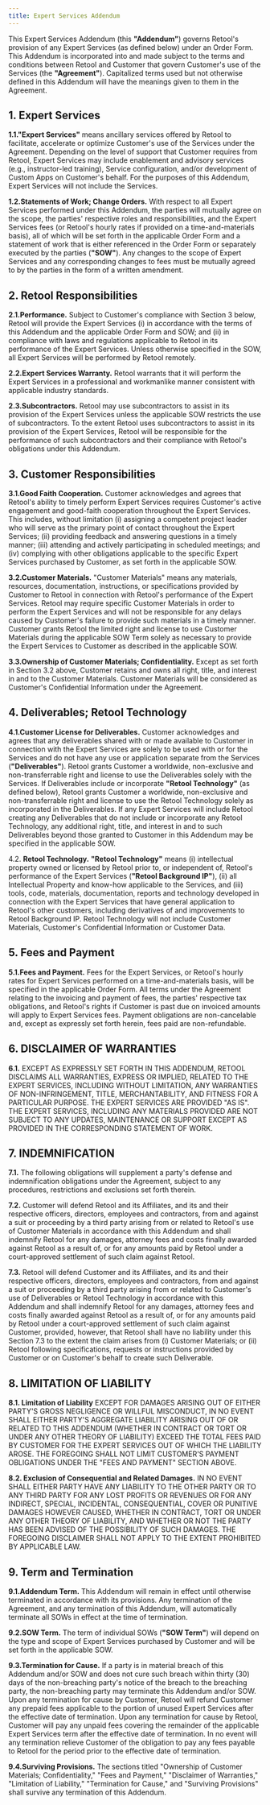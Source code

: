 ```yaml
---
title: Expert Services Addendum
---
```


This Expert Services Addendum (this **"Addendum"**) governs Retool's provision of any Expert Services (as defined 
below) under an Order Form. This Addendum is incorporated into and made subject to the terms and conditions 
between Retool and Customer that govern Customer's use of the Services (the **"Agreement"**). Capitalized terms 
used but not otherwise defined in this Addendum will have the meanings given to them in the Agreement.  

## 1. Expert Services

**1.1."Expert  Services"**  means  ancillary  services  offered  by  Retool  to  facilitate,  accelerate  or  optimize 
Customer's use of the Services under the Agreement. Depending on the level of support that Customer requires 
from Retool, Expert Services may include enablement and advisory services (e.g., instructor-led training), Service 
configuration, and/or development of Custom Apps on Customer's behalf. For the purposes of this Addendum, 
Expert Services will not include the Services.

**1.2.Statements  of  Work;  Change  Orders.**  With  respect  to  all  Expert  Services  performed  under  this 
Addendum, the parties will mutually agree on the scope, the parties' respective roles and responsibilities, and the 
Expert Services fees (or Retool's hourly rates if provided on a time-and-materials basis), all of which will be set 
forth in the applicable Order Form and a statement of work that is either referenced in the Order Form or 
separately executed by the parties (**"SOW"**). Any changes to the scope of Expert Services and any corresponding 
changes to fees must be mutually agreed to by the parties in the form of a written amendment. 

## 2. Retool Responsibilities

**2.1.Performance.** Subject to Customer's compliance with Section 3 below, Retool will provide the Expert 
Services (i) in accordance with the terms of this Addendum and the applicable Order Form and SOW; and (ii) in 
compliance with laws and regulations applicable to Retool in its performance of the Expert Services. Unless 
otherwise specified in the SOW, all Expert Services will be performed by Retool remotely.

**2.2.Expert Services Warranty.** Retool warrants that it will perform the Expert Services in a professional and 
workmanlike manner consistent with applicable industry standards. 

**2.3.Subcontractors.** Retool may use subcontractors to assist in its provision of the Expert Services unless the 
applicable SOW restricts the use of subcontractors. To the extent Retool uses subcontractors to assist in its 
provision of the Expert Services, Retool will be responsible for the performance of such subcontractors and their 
compliance with Retool's obligations under this Addendum.    

## 3. Customer Responsibilities

**3.1.Good Faith Cooperation.** Customer acknowledges and agrees that Retool's ability to timely perform 
Expert  Services  requires  Customer's  active  engagement  and  good-faith  cooperation  throughout  the  Expert 
Services. This includes, without limitation (i) assigning a competent project leader who will serve as the primary 
point of contact throughout the Expert Services; (ii) providing feedback and answering questions in a timely 
manner; (iii) attending and actively participating in scheduled meetings; and (iv) complying with other obligations 
applicable to the specific Expert Services purchased by Customer, as set forth in the applicable SOW. 

**3.2.Customer  Materials.**  "Customer  Materials"  means  any  materials,  resources,  documentation, 
instructions, or specifications provided by Customer to Retool in connection with Retool's performance of the 
Expert Services. Retool may require specific Customer Materials in order to perform the Expert Services and will 
not be responsible for any delays caused by Customer's failure to provide such materials in a timely manner. 
Customer grants Retool the limited right and license to use Customer Materials during the applicable SOW Term 
solely as necessary to provide the Expert Services to Customer as described in the applicable SOW. 

**3.3.Ownership of Customer Materials; Confidentiality.** Except as set forth in Section 3.2 above, Customer 
retains  and owns all  right,  title,  and interest in and to the Customer Materials. Customer Materials will be 
considered as Customer's Confidential Information under the Agreement.

## 4. Deliverables; Retool Technology

**4.1.Customer License for Deliverables.** Customer acknowledges and agrees that any deliverables shared 
with or made available to Customer in connection with the Expert Services are solely to be used with or for the 
Services  and  do  not have any use or application separate from the Services (**"Deliverables"**). Retool grants 
Customer a worldwide, non-exclusive and non-transferrable right and license to use the Deliverables solely with 
the Services.  If  Deliverables  include  or  incorporate  **"Retool  Technology"**  (as  defined below), Retool grants 
Customer a worldwide, non-exclusive and non-transferrable right and license to use the Retool Technology solely 
as incorporated in the Deliverables. If any Expert Services will include Retool creating any Deliverables that 
do not include or incorporate any Retool Technology, any additional right, title, and interest in and to such 
Deliverables beyond those granted to Customer in this Addendum may be specified in the applicable SOW. 

4.2. **Retool Technology.** **"Retool Technology"** means (i) intellectual property owned or licensed by Retool 
prior  to,  or  independent  of,  Retool's performance of the Expert Services (**"Retool Background IP"**), (ii) all 
Intellectual Property and know-how applicable to the Services, and (iii) tools, code, materials, documentation, 
reports and technology developed in connection with the Expert Services that have general application to Retool's 
other customers, including derivatives of and improvements to Retool Background IP. Retool Technology will not 
include Customer Materials, Customer's Confidential Information or Customer Data. 

## 5. Fees and Payment 

**5.1.Fees and Payment.** Fees for the Expert Services, or Retool's hourly rates for Expert Services performed on 
a time-and-materials basis, will be specified in the applicable Order Form. All terms under the Agreement relating 
to the invoicing and payment of fees,  the parties' respective tax obligations, and Retool's rights if Customer 
is past due on invoiced amounts will apply to Expert Services fees. Payment obligations are non-cancelable and, 
except as expressly set forth herein, fees paid are non-refundable.

## 6. DISCLAIMER OF WARRANTIES 

**6.1.** EXCEPT  AS  EXPRESSLY  SET  FORTH  IN  THIS  ADDENDUM,  RETOOL  DISCLAIMS  ALL  WARRANTIES, 
EXPRESS  OR  IMPLIED,  RELATED  TO  THE  EXPERT  SERVICES,  INCLUDING  WITHOUT  LIMITATION,  ANY 
WARRANTIES OF NON-INFRINGEMENT, TITLE, MERCHANTABILITY, AND FITNESS FOR A PARTICULAR PURPOSE. 
THE EXPERT SERVICES ARE PROVIDED "AS IS". THE EXPERT SERVICES, INCLUDING ANY MATERIALS PROVIDED 
ARE  NOT  SUBJECT  TO  ANY  UPDATES,  MAINTENANCE  OR  SUPPORT  EXCEPT  AS  PROVIDED  IN  THE 
CORRESPONDING STATEMENT OF WORK.

## 7. INDEMNIFICATION 

**7.1.** The following obligations will supplement a party's defense and indemnification obligations under the 
Agreement, subject to any procedures, restrictions and exclusions set forth therein.

**7.2.** Customer  will  defend  Retool  and  its  Affiliates,  and  its  and their respective officers, directors, 
employees and contractors, from and against a suit or proceeding by a third party arising from or related to 
Retool's use of Customer Materials in accordance with this Addendum and shall indemnify Retool for any 
damages, attorney fees and costs finally awarded against Retool as a result of, or for any amounts paid by 
Retool under a court-approved settlement of such claim against Retool.

**7.3.** Retool  will  defend  Customer  and  its  Affiliates,  and  its  and  their  respective  officers,  directors, 
employees and contractors, from and against a suit or proceeding by a third party arising from or related to 
Customer's use of Deliverables or Retool Technology in accordance with this Addendum and shall indemnify 
Retool for any damages, attorney fees and costs finally awarded against Retool as a result of, or for any 
amounts paid by Retool under a court-approved settlement of such claim against Customer,  provided, 
however, that Retool shall have no liability under this Section 7.3 to the extent the claim arises from 
(i) Customer Materials; or (ii) Retool following specifications, requests or instructions provided by 
Customer or on Customer's behalf to create such Deliverable.

## 8. LIMITATION OF LIABILITY 

**8.1. Limitation of Liability** EXCEPT  FOR  DAMAGES  ARISING  OUT  OF  EITHER  PARTY'S  GROSS  NEGLIGENCE  OR  WILLFUL 
MISCONDUCT, IN NO EVENT SHALL EITHER PARTY'S AGGREGATE LIABILITY ARISING OUT OF OR RELATED TO 
THIS ADDENDUM (WHETHER IN CONTRACT OR TORT OR UNDER ANY OTHER THEORY OF LIABILITY) EXCEED 
THE TOTAL FEES PAID BY CUSTOMER FOR THE EXPERT SERVICES OUT OF WHICH THE LIABILITY AROSE. THE 
FOREGOING  SHALL  NOT  LIMIT  CUSTOMER'S  PAYMENT OBLIGATIONS UNDER  THE  "FEES  AND PAYMENT" 
SECTION ABOVE. 

**8.2. Exclusion of Consequential and Related Damages.** IN NO EVENT SHALL EITHER PARTY HAVE ANY 
LIABILITY TO THE OTHER PARTY OR TO ANY THIRD PARTY FOR ANY LOST PROFITS OR REVENUES OR FOR ANY 
INDIRECT,  SPECIAL,  INCIDENTAL,  CONSEQUENTIAL,  COVER  OR  PUNITIVE  DAMAGES  HOWEVER  CAUSED, 
WHETHER IN CONTRACT, TORT OR UNDER ANY OTHER THEORY OF LIABILITY, AND WHETHER OR NOT THE 
PARTY HAS BEEN ADVISED OF THE POSSIBILITY OF SUCH DAMAGES. THE FOREGOING DISCLAIMER SHALL NOT 
APPLY TO THE EXTENT PROHIBITED BY APPLICABLE LAW. 

## 9. Term and Termination 

**9.1.Addendum Term.** This Addendum will remain in effect until otherwise terminated in accordance with its 
provisions.  Any  termination  of  the  Agreement,  and  any  termination  of this  Addendum,  will automatically 
terminate all SOWs in effect at the time of termination. 

**9.2.SOW Term.** The term of individual SOWs (**"SOW Term"**) will depend on the type and scope of Expert 
Services purchased by Customer and will be set forth in the applicable SOW.   

**9.3.Termination for Cause.** If a party is in material breach of this Addendum and/or SOW and does not cure 
such breach within thirty (30) days of the non-breaching party's notice of the breach to the breaching party, the 
non-breaching party may terminate this Addendum and/or SOW. Upon any termination for cause by Customer, 
Retool will  refund Customer any prepaid fees applicable to the portion of unused Expert Services after the 
effective  date  of termination. Upon any termination for cause by Retool, Customer will pay any unpaid fees 
covering the remainder of the applicable Expert Services term after the effective date of termination. In no event 
will any termination relieve Customer of the obligation to pay any fees payable to Retool for the period prior 
to the effective date of termination. 

**9.4.Surviving Provisions.** The sections titled "Ownership of Customer Materials; Confidentiality," "Fees and 
Payment," "Disclaimer of Warranties," "Limitation of Liability," "Termination for Cause," and 
"Surviving Provisions" shall survive any termination of this Addendum. 